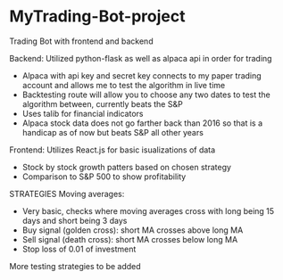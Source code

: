 # MyTrading-Bot-project
Trading Bot with frontend and backend

Backend: Utilized python-flask as well as alpaca api in order for trading
- Alpaca with api key and secret key connects to my paper trading account and allows me to test the algorithm in live time
- Backtesting route will allow you to choose any two dates to test the algorithm between, currently beats the S&P
- Uses talib for financial indicators
- Alpaca stock data does not go farther back than 2016 so that is a handicap as of now but beats S&P all other years

Frontend: Utilizes React.js for basic isualizations of data
- Stock by stock growth patters based on chosen strategy
- Comparison to S&P 500 to show profitability

STRATEGIES
Moving averages:
- Very basic, checks where moving averages cross with long being 15 days and short being 3 days
- Buy signal (golden cross): short MA crosses above long MA
- Sell signal (death cross): short MA crosses below long MA
- Stop loss of 0.01 of investment

More testing strategies to be added

